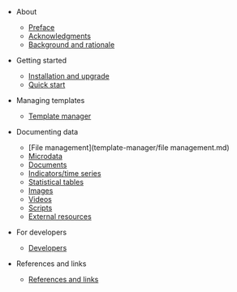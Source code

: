 * About

    * [Preface](about.md)
    * [Acknowledgments](about.md#acknowledgements)
    * [Background and rationale](about.md#background)

* Getting started

    * [Installation and upgrade](installation.md)
    * [Quick start](quick-start.md)

* Managing templates

   * [Template manager](template-manager/managing_templates.md)

* Documenting data
    * [File management](template-manager/file management.md)
    * [Microdata](template-manager/microdata.md)
    * [Documents](template-manager/document.md)
    * [Indicators/time series](template-manager/indicator.md)
    * [Statistical tables](template-manager/table.md)
    * [Images](template-manager/image.md)
    * [Videos](template-manager/video.md)
    * [Scripts](template-manager/script.md)
    * [External resources](template-manager/external_resource.md)

* For developers
    * [Developers](developers.md)

* References and links

    * [References and links](references.md)

